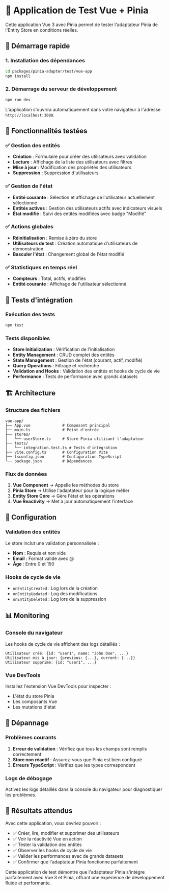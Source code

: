 # 🧪 Application de Test Vue + Pinia

Cette application Vue 3 avec Pinia permet de tester l'adaptateur Pinia de l'Entity Store en conditions réelles.

## 🚀 Démarrage rapide

### 1. Installation des dépendances
```bash
cd packages/pinia-adapter/test/vue-app
npm install
```

### 2. Démarrage du serveur de développement
```bash
npm run dev
```

L'application s'ouvrira automatiquement dans votre navigateur à l'adresse `http://localhost:3000`.

## 🎯 Fonctionnalités testées

### ✅ Gestion des entités
- **Création** : Formulaire pour créer des utilisateurs avec validation
- **Lecture** : Affichage de la liste des utilisateurs avec filtres
- **Mise à jour** : Modification des propriétés des utilisateurs
- **Suppression** : Suppression d'utilisateurs

### ✅ Gestion de l'état
- **Entité courante** : Sélection et affichage de l'utilisateur actuellement sélectionné
- **Entités actives** : Gestion des utilisateurs actifs avec indicateurs visuels
- **État modifié** : Suivi des entités modifiées avec badge "Modifié"

### ✅ Actions globales
- **Réinitialisation** : Remise à zéro du store
- **Utilisateurs de test** : Création automatique d'utilisateurs de démonstration
- **Basculer l'état** : Changement global de l'état modifié

### ✅ Statistiques en temps réel
- **Compteurs** : Total, actifs, modifiés
- **Entité courante** : Affichage de l'utilisateur sélectionné

## 🧪 Tests d'intégration

### Exécution des tests
```bash
npm test
```

### Tests disponibles
- **Store Initialization** : Vérification de l'initialisation
- **Entity Management** : CRUD complet des entités
- **State Management** : Gestion de l'état (courant, actif, modifié)
- **Query Operations** : Filtrage et recherche
- **Validation and Hooks** : Validation des entités et hooks de cycle de vie
- **Performance** : Tests de performance avec grands datasets

## 🏗️ Architecture

### Structure des fichiers
```
vue-app/
├── App.vue              # Composant principal
├── main.ts              # Point d'entrée
├── stores/
│   └── userStore.ts     # Store Pinia utilisant l'adaptateur
├── tests/
│   └── integration.test.ts # Tests d'intégration
├── vite.config.ts       # Configuration Vite
├── tsconfig.json        # Configuration TypeScript
└── package.json         # Dépendances
```

### Flux de données
1. **Vue Component** → Appelle les méthodes du store
2. **Pinia Store** → Utilise l'adaptateur pour la logique métier
3. **Entity Store Core** → Gère l'état et les opérations
4. **Vue Reactivity** → Met à jour automatiquement l'interface

## 🔧 Configuration

### Validation des entités
Le store inclut une validation personnalisée :
- **Nom** : Requis et non vide
- **Email** : Format valide avec @
- **Âge** : Entre 0 et 150

### Hooks de cycle de vie
- `onEntityCreated` : Log lors de la création
- `onEntityUpdated` : Log des modifications
- `onEntityDeleted` : Log lors de la suppression

## 📊 Monitoring

### Console du navigateur
Les hooks de cycle de vie affichent des logs détaillés :
```
Utilisateur créé: {id: "user1", name: "John Doe", ...}
Utilisateur mis à jour: {previous: {...}, current: {...}}
Utilisateur supprimé: {id: "user1", ...}
```

### Vue DevTools
Installez l'extension Vue DevTools pour inspecter :
- L'état du store Pinia
- Les composants Vue
- Les mutations d'état

## 🚨 Dépannage

### Problèmes courants
1. **Erreur de validation** : Vérifiez que tous les champs sont remplis correctement
2. **Store non réactif** : Assurez-vous que Pinia est bien configuré
3. **Erreurs TypeScript** : Vérifiez que les types correspondent

### Logs de débogage
Activez les logs détaillés dans la console du navigateur pour diagnostiquer les problèmes.

## 🎉 Résultats attendus

Avec cette application, vous devriez pouvoir :
- ✅ Créer, lire, modifier et supprimer des utilisateurs
- ✅ Voir la réactivité Vue en action
- ✅ Tester la validation des entités
- ✅ Observer les hooks de cycle de vie
- ✅ Valider les performances avec de grands datasets
- ✅ Confirmer que l'adaptateur Pinia fonctionne parfaitement

Cette application de test démontre que l'adaptateur Pinia s'intègre parfaitement avec Vue 3 et Pinia, offrant une expérience de développement fluide et performante.

